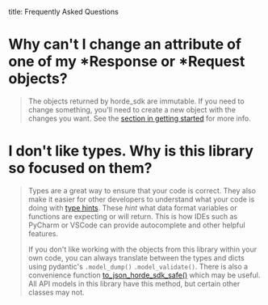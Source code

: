 title: Frequently Asked Questions

# Why can't I change an attribute of one of my \*Response or \*Request objects?

> The objects returned by horde_sdk are immutable. If you need to change
> something, you'll need to create a new object with the changes you
> want. See the [section in getting started](../getting_started/#faux-immutability-or-why-cant-i-change-this-attribute) for more info.

# I don't like types. Why is this library so focused on them?

> Types are a great way to ensure that your code is correct. They also
> make it easier for other developers to understand what your code is
> doing with [type
> hints](https://docs.python.org/3/library/typing.html). These *hint*
> what data format variables or functions are expecting or will
> return. This is how IDEs such as PyCharm or VSCode can provide
> autocomplete and other helpful features.
>
> If you don't like working with the objects from this library within
> your own code, you can always translate between the types and dicts using
> pydantic's `.model_dump()` `.model_validate()`. There is also a convenience
> function [to_json_horde_sdk_safe()](../horde_sdk/generic_api/apimodels/#horde_sdk.generic_api.apimodels.HordeAPIModel.to_json_horde_sdk_safe)
> which may be useful. All API models in this library have this method,
> but certain other classes may not.
